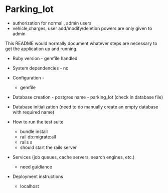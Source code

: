 # Parking_lot

- authorization for normal , admin users
- vehicle,charges, user add/modify/deletion powers are only given to admin

This README would normally document whatever steps are necessary to get the
application up and running.

- Ruby version - gemfile handled

- System dependencies - no

- Configuration -

  - gemfile

- Database creation - postgres
  name - parking_lot (check in database file)

- Database initialization (need to do manually create an empty database with required name)

- How to run the test suite

  - bundle install
  - rail db:migrate:all
  - rails s
  - should start the rails server

- Services (job queues, cache servers, search engines, etc.)

  - need guidiance

- Deployment instructions
  - localhost
